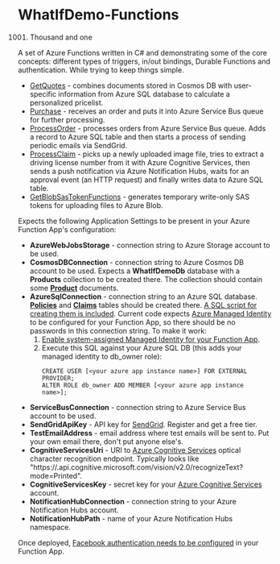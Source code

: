 # WhatIfDemo-Functions

1001. Thousand and one

A set of Azure Functions written in C# and demonstrating some of the core concepts: different types of triggers, in/out bindings, Durable Functions and authentication.
While trying to keep things simple.

- [GetQuotes](https://github.com/scale-tone/WhatIfDemo/blob/master/WhatIfDemo-Functions/GetQuotesFunction.cs) - combines documents stored in Cosmos DB with user-specific information from Azure SQL database to calculate a personalized pricelist.
- [Purchase](https://github.com/scale-tone/WhatIfDemo/blob/master/WhatIfDemo-Functions/PurchaseFunction.cs) - receives an order and puts it into Azure Service Bus queue for further processing.
- [ProcessOrder](https://github.com/scale-tone/WhatIfDemo/blob/master/WhatIfDemo-Functions/ProcessOrderFunction.cs) - processes orders from Azure Service Bus queue. Adds a record to Azure SQL table and then starts a process of sending periodic emails via SendGrid.
- [ProcessClaim](https://github.com/scale-tone/WhatIfDemo/blob/master/WhatIfDemo-Functions/ProcessClaimFunction.cs) - picks up a newly uploaded image file, tries to extract a driving license number from it with Azure Cognitive Services, then sends a push notification via Azure Notification Hubs, waits for an approval event (an HTTP request) and finally writes data to Azure SQL table.
- [GetBlobSasTokenFunctions](https://github.com/scale-tone/WhatIfDemo/blob/master/WhatIfDemo-Functions/GetBlobSasTokenFunctions.cs) - generates temporary write-only SAS tokens for uploading files to Azure Blob.

Expects the following Application Settings to be present in your Azure Function App's configuration:

- **AzureWebJobsStorage** - connection string to Azure Storage account to be used.
- **CosmosDBConnection** - connection string to Azure Cosmos DB account to be used. Expects a **WhatIfDemoDb** database with a **Products** collection to be created there. The collection should contain some [**Product**](https://github.com/scale-tone/WhatIfDemo/blob/master/WhatIfDemo-Functions/DataModel.cs#L15) documents.
- **AzureSqlConnection** - connection string to an Azure SQL database. 
	[**Policies**](https://github.com/scale-tone/WhatIfDemo/blob/master/WhatIfDemo-Functions/DataModel.cs#L34) and [**Claims**](https://github.com/scale-tone/WhatIfDemo/blob/master/WhatIfDemo-Functions/DataModel.cs#L43) tables should be created there. [A SQL script for creating them is included](https://github.com/scale-tone/WhatIfDemo/blob/master/WhatIfDemo-Functions/WhatIfDemoDb.sql).
	Current code expects [Azure Managed Identity](https://docs.microsoft.com/en-us/azure/active-directory/managed-identities-azure-resources/overview) to be configured for your Function App, so there should be no passwords in this connection string.
	To make it work:
	1) [Enable system-assigned Managed Identity for your Function App](https://docs.microsoft.com/en-us/azure/app-service/overview-managed-identity).
	2) Execute this SQL against your Azure SQL DB (this adds your managed identity to db_owner role):
		```
		CREATE USER [<your azure app instance name>] FOR EXTERNAL PROVIDER;
		ALTER ROLE db_owner ADD MEMBER [<your azure app instance name>];

		```
- **ServiceBusConnection** - connection string to Azure Service Bus account to be used.
- **SendGridApiKey** - API key for [SendGrid](https://sendgrid.com/). Register and get a free tier.
- **TestEmailAddress** - email address where test emails will be sent to. Put your own email there, don't put anyone else's.
- **CognitiveServicesUri** - URI to [Azure Cognitive Services](https://azure.microsoft.com/en-us/services/cognitive-services/) optical character recognition endpoint. Typically looks like "https://<your-region>.api.cognitive.microsoft.com/vision/v2.0/recognizeText?mode=Printed".
- **CognitiveServicesKey** - secret key for your [Azure Cognitive Services](https://azure.microsoft.com/en-us/services/cognitive-services/) account.
- **NotificationHubConnection** - connection string to your Azure Notification Hubs account.
- **NotificationHubPath** - name of your Azure Notification Hubs namespace.
  
  

Once deployed, [Facebook authentication needs to be configured](https://docs.microsoft.com/en-us/azure/app-service/configure-authentication-provider-facebook) in your Function App.
  
